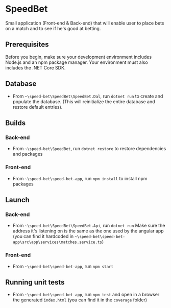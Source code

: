 # SpeedBet
Small application (Front-end &amp; Back-end) that will enable user to place bets on a match and to see if he's good at betting.

## Prerequisites
Before you begin, make sure your development environment includes Node.js and an npm package manager.
Your environment must also includes the .NET Core SDK.

## Database
- From `~\speed-bet\SpeedBet\SpeedBet.Dal`, run `dotnet run` to create and populate the database. 
(This will reinitialize the entire database and restore default entries).

## Builds
### Back-end
- From `~\speed-bet\SpeedBet`, run `dotnet restore` to restore dependencies and packages

### Front-end
- From `~\speed-bet\speed-bet-app`, run `npm install` to install npm packages

## Launch
### Back-end
- From `~\speed-bet\SpeedBet\SpeedBet.Api`, run `dotnet run`
Make sure the address it's listening on is the same as the one used by the angular app
(you can find it hardcoded in `~\speed-bet\speed-bet-app\src\app\services\matches.service.ts`)

### Front-end
- From `~\speed-bet\speed-bet-app`, run `npm start`

## Running unit tests
-  From `~\speed-bet\speed-bet-app`, run `npm test` and open in a browser the generated `index.html` 
(you can find it in the `coverage` folder)
